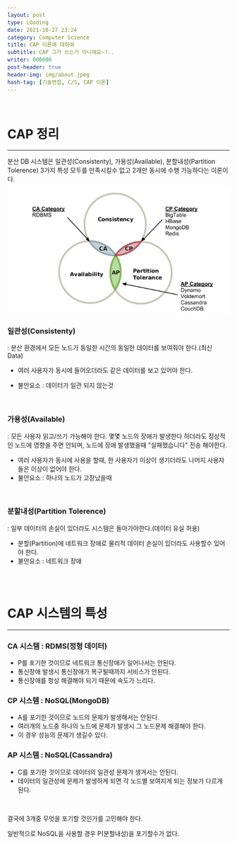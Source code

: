 ```yaml
---
layout: post
type: LOading
date: 2021-10-27 23:24
category: Computer Science
title: CAP 이론에 대하여
subtitle: CAP 그거 쓰는거 아니에요~?..
writer: 000000
post-header: true
header-img: img/about.jpeg
hash-tag: [기술면접, C/S, CAP 이론]
---
```


<br>

# CAP 정리

-------------

분산 DB 시스템은 일관성(Consistenty), 가용성(Available), 분할내성(Partition Tolerence) 3가지 특성 모두를 만족시킬수 없고 2개만 동시에 수행 가능하다는 이론이다.

<img src="img/1.jpeg" alt="1" style="zoom:0%;" />

### 일관성(Consistenty)

  : 분산 환경에서 모든 노드가 동일한 시간의 동일한 데이터를 보여줘야 한다.(최신 Data)

  - 여러 사용자가 동시에 들어오더라도 같은 데이터를 보고 있어야 한다.

  - 불안요소 : 데이터가 일관 되지 않는것

  <br>

### 가용성(Available)

  : 모든 사용자 읽고/쓰기 가능해야 한다. 몇몇 노드의 장애가 발생한다 하더라도 정상적인 노드에 영향을 주면 안되며, 노드에 장애 발생했을때 "실패했습니다" 전송 해야한다.

  - 여러 사용자가 동시에 사용을 할때, 한 사용자가 이상이 생기더라도 나머지 사용자들은 이상이 없어야 한다.
  - 불안요소 : 하나의 노드가 고장났을때

  <br>

### 분할내성(Partition Tolerence)

  : 일부 데이터의 손실이 있더라도 시스템은 돌아가야한다.(데이터 유실 허용)

  - 분할(Partition)에 네트워크 장애로 물리적 데이터 손실이 있더라도 사용할수 있어야 한다.
  - 불안요소 : 네트워크 장애

<br><br>

# CAP 시스템의 특성

-------------

### CA 시스템 : RDMS(정형 데이터)

  - P를 포기한 것이므로 네트워크 통신장애가 일어나서는 안된다.
  - 통신장애 발생시 통신장애가 복구될때까지 서비스가 안된다.
  - 통신장애를 항상 해결해야 되기 때문에 속도가 느리다.

### CP 시스템 : NoSQL(MongoDB)

  - A를 포기한 것이므로 노드의 문제가 발생해서는 안된다.
  - 여러개의 노드중 하나의 노드에 문제가 발생시 그 노드문제 해결해야 한다.
  - 이 경우 성능의 문제가 생길수 있다.

### AP  시스템 : NoSQL(Cassandra)

  - C를 포기한 것이므로 데이터의 일관성 문제가  생겨서는 안된다.
  - 데이터의 일관성에 문제가 발생하게 되면 각 노드별 보여지게 되는 정보가 다르게 된다.

<br>

 결국에 3개중 무엇을 포기할 것인가를 고민해야 한다.

일반적으로 NoSQL을 사용할 경우 P(분할내성)을 포기할수가 없다.

